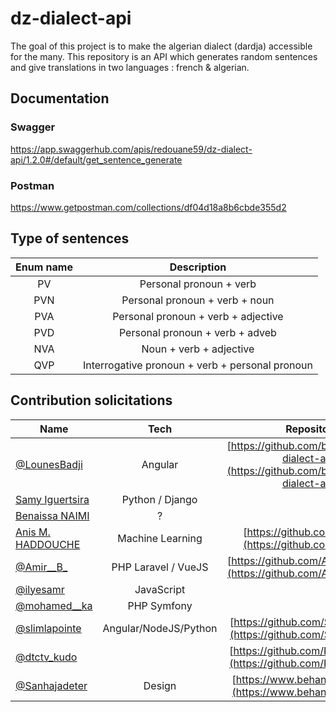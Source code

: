 # dz-dialect-api

The goal of this project is to make the algerian dialect (dardja) accessible for the many.
This repository is an API which generates random sentences and give translations in two languages : french & algerian.

## Documentation

### Swagger 
https://app.swaggerhub.com/apis/redouane59/dz-dialect-api/1.2.0#/default/get_sentence_generate

### Postman
https://www.getpostman.com/collections/df04d18a8b6cbde355d2

## Type of sentences 


| Enum name        | Description           |
| :-------------: |:-------------:|
| PV | Personal pronoun + verb |
| PVN | Personal pronoun + verb + noun |
| PVA | Personal pronoun + verb + adjective |
| PVD | Personal pronoun + verb + adveb |
| NVA | Noun + verb + adjective |
| QVP | Interrogative pronoun + verb + personal pronoun |

## Contribution solicitations



| Name        | Tech           | Repository  | App Link  |
| ------------- |:-------------:| :-----:| :-----:|
| [@LounesBadji](https://twitter.com/LounesBadji) |  Angular     | [https://github.com/badjilounes/dz-dialect-app](https://github.com/badjilounes/dz-dialect-app)     | [dz-dialect-app.herokuapp.com](https://dz-dialect-app.herokuapp.com) |
| [Samy Iguertsira](https://www.linkedin.com/in/samy-iguertsira-960b40117/) | Python / Django      |     | |
| [Benaissa NAIMI](https://www.linkedin.com/in/benaissa-naimi-5493a1127/)      | ?|  | |
| [Anis M. HADDOUCHE](https://www.linkedin.com/in/anis-m-haddouche-phd-a8667175/)      | Machine Learning      | [https://github.com/AnisHdd](https://github.com/AnisHdd)   |
| [@Amir__B_](https://twitter.com/Amir__B_) |  PHP Laravel / VueJS     | [https://github.com/AmirBouzouina](https://github.com/AmirBouzouina)     | |
| [@ilyesamr](https://twitter.com/ilyesamr) | JavaScript       |     | |
| [@mohamed__ka](https://twitter.com/mohamed__ka) | PHP Symfony | |
| [@slimlapointe](https://twitter.com/slimlapointe) | Angular/NodeJS/Python | [https://github.com/SlimaneBouss](https://github.com/SlimaneBouss) | |
| [@dtctv_kudo](https://twitter.com/dtctv_kudo) |  | [https://github.com/KarimPlusPlus](https://github.com/KarimPlusPlus) | |
| [@Sanhajadeter](https://twitter.com/Sanhajadeter) | Design | [https://www.behance.net/kutam](https://www.behance.net/kutam) | |

